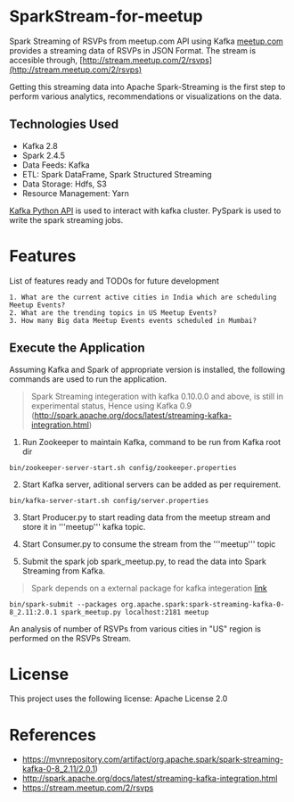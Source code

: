 # SparkStream-for-meetup
Spark Streaming of RSVPs from meetup.com API using Kafka
[meetup.com](https://www.meetup.com/) provides a streaming data of RSVPs in JSON Format. The stream is accesible through, 
[http://stream.meetup.com/2/rsvps](http://stream.meetup.com/2/rsvps)

Getting this streaming data into Apache Spark-Streaming is the first step to perform various analytics, recommendations or visualizations on the data.

## Technologies Used

* Kafka 2.8
* Spark 2.4.5
* Data Feeds: Kafka
* ETL: Spark DataFrame, Spark Structured Streaming
* Data Storage: Hdfs, S3
* Resource Management: Yarn

[Kafka Python API](https://github.com/dpkp/kafka-python) is used to interact with kafka cluster. PySpark is used to write the spark streaming jobs.

# Features

List of features ready and TODOs for future development
```
1. What are the current active cities in India which are scheduling Meetup Events?
2. What are the trending topics in US Meetup Events?
3. How many Big data Meetup Events events scheduled in Mumbai?
```

## Execute the Application

Assuming Kafka and Spark of appropriate version is installed, the following commands are used to run the application.

> Spark Streaming integeration with kafka 0.10.0.0 and above, is still in experimental status, Hence using Kafka 0.9 (http://spark.apache.org/docs/latest/streaming-kafka-integration.html)

1. Run Zookeeper to maintain Kafka, command to be run from Kafka root dir
```
bin/zookeeper-server-start.sh config/zookeeper.properties
```

2. Start Kafka server, aditional servers can be added as per requirement.
```
bin/kafka-server-start.sh config/server.properties
```

3. Start Producer.py to start reading data from the meetup stream and store it in '''meetup''' kafka topic.

4. Start Consumer.py to consume the stream from the '''meetup''' topic

5. Submit the spark job spark_meetup.py, to read the data into Spark Streaming from Kafka.
> Spark depends on a external package for kafka integeration [link](https://mvnrepository.com/artifact/org.apache.spark/spark-streaming-kafka-0-8_2.11/2.0.1)
```
bin/spark-submit --packages org.apache.spark:spark-streaming-kafka-0-8_2.11:2.0.1 spark_meetup.py localhost:2181 meetup
```
An analysis of number of RSVPs from various cities in "US" region is performed on the RSVPs Stream.

# License
This project uses the following license: Apache License 2.0

# References

* https://mvnrepository.com/artifact/org.apache.spark/spark-streaming-kafka-0-8_2.11/2.0.1)
* http://spark.apache.org/docs/latest/streaming-kafka-integration.html
* https://stream.meetup.com/2/rsvps

